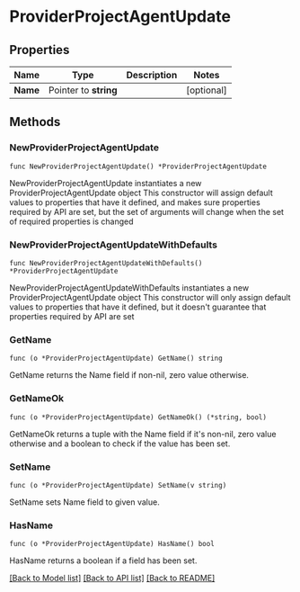 # ProviderProjectAgentUpdate

## Properties

Name | Type | Description | Notes
------------ | ------------- | ------------- | -------------
**Name** | Pointer to **string** |  | [optional] 

## Methods

### NewProviderProjectAgentUpdate

`func NewProviderProjectAgentUpdate() *ProviderProjectAgentUpdate`

NewProviderProjectAgentUpdate instantiates a new ProviderProjectAgentUpdate object
This constructor will assign default values to properties that have it defined,
and makes sure properties required by API are set, but the set of arguments
will change when the set of required properties is changed

### NewProviderProjectAgentUpdateWithDefaults

`func NewProviderProjectAgentUpdateWithDefaults() *ProviderProjectAgentUpdate`

NewProviderProjectAgentUpdateWithDefaults instantiates a new ProviderProjectAgentUpdate object
This constructor will only assign default values to properties that have it defined,
but it doesn't guarantee that properties required by API are set

### GetName

`func (o *ProviderProjectAgentUpdate) GetName() string`

GetName returns the Name field if non-nil, zero value otherwise.

### GetNameOk

`func (o *ProviderProjectAgentUpdate) GetNameOk() (*string, bool)`

GetNameOk returns a tuple with the Name field if it's non-nil, zero value otherwise
and a boolean to check if the value has been set.

### SetName

`func (o *ProviderProjectAgentUpdate) SetName(v string)`

SetName sets Name field to given value.

### HasName

`func (o *ProviderProjectAgentUpdate) HasName() bool`

HasName returns a boolean if a field has been set.


[[Back to Model list]](../README.md#documentation-for-models) [[Back to API list]](../README.md#documentation-for-api-endpoints) [[Back to README]](../README.md)


